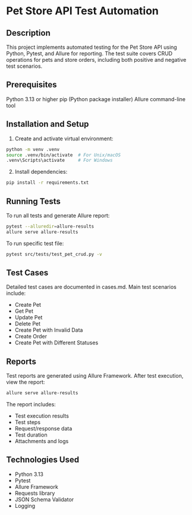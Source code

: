 # Pet Store API Test Automation
## Description
This project implements automated testing for the Pet Store API using Python, Pytest, and Allure for reporting. The test suite covers CRUD operations for pets and store orders, including both positive and negative test scenarios.

## Prerequisites
Python 3.13 or higher
pip (Python package installer)
Allure command-line tool
## Installation and Setup
1. Create and activate virtual environment:
```bash 
python -m venv .venv
source .venv/bin/activate  # For Unix/macOS
.venv\Scripts\activate     # For Windows
```
2. Install dependencies:
```bash
pip install -r requirements.txt
```
## Running Tests
To run all tests and generate Allure report:

```bash
pytest --alluredir=allure-results
allure serve allure-results
```
To run specific test file:

```bash
pytest src/tests/test_pet_crud.py -v
```
## Test Cases
Detailed test cases are documented in cases.md. Main test scenarios include:

- Create Pet
- Get Pet
- Update Pet
- Delete Pet
- Create Pet with Invalid Data
- Create Order
- Create Pet with Different Statuses
## Reports
Test reports are generated using Allure Framework. After test execution, view the report:

```bash
allure serve allure-results
```
The report includes:

- Test execution results
- Test steps
- Request/response data
- Test duration
- Attachments and logs
## Technologies Used
- Python 3.13
- Pytest
- Allure Framework
- Requests library
- JSON Schema Validator
- Logging
